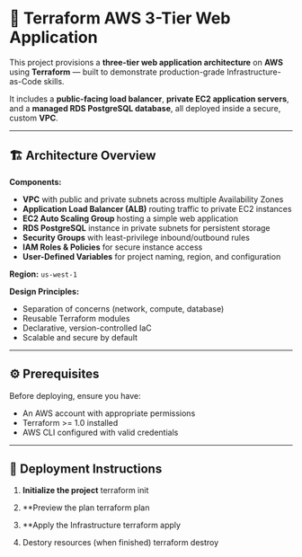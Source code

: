 # 🚀 Terraform AWS 3-Tier Web Application

This project provisions a **three-tier web application architecture** on **AWS** using **Terraform** — built to demonstrate production-grade Infrastructure-as-Code skills.

It includes a **public-facing load balancer**, **private EC2 application servers**, and a **managed RDS PostgreSQL database**, all deployed inside a secure, custom **VPC**.

---

## 🏗️ Architecture Overview

**Components:**
- **VPC** with public and private subnets across multiple Availability Zones
- **Application Load Balancer (ALB)** routing traffic to private EC2 instances
- **EC2 Auto Scaling Group** hosting a simple web application
- **RDS PostgreSQL** instance in private subnets for persistent storage
- **Security Groups** with least-privilege inbound/outbound rules
- **IAM Roles & Policies** for secure instance access
- **User-Defined Variables** for project naming, region, and configuration

**Region:** `us-west-1`

**Design Principles:**
- Separation of concerns (network, compute, database)
- Reusable Terraform modules
- Declarative, version-controlled IaC
- Scalable and secure by default

---

## ⚙️ Prerequisites

Before deploying, ensure you have:
- An AWS account with appropriate permissions  
- Terraform >= 1.0 installed  
- AWS CLI configured with valid credentials  

---

## 🚀 Deployment Instructions

1. **Initialize the project**
       terraform init
   
2. **Preview the plan
       terraform plan
   
3. **Apply the Infrastructure
       terraform apply
   
4. Destory resources (when finished)
       terraform destroy

   
